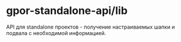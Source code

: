 gpor-standalone-api/lib
===================

API для standalone проектов - получение настраиваемых шапки и подвала с необходимой информацией.
